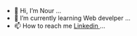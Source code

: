 - 👋 Hi, I’m Nour ...
- 🌱 I’m currently learning Web develper ...
- 📫 How to reach me [Linkedin ](https://www.linkedin.com/in/noursadiq/) ...

<!---
NourSadiq/NourSadiq is a ✨ special ✨ repository because its `README.md` (this file) appears on your GitHub profile.
You can click the Preview link to take a look at your changes.
--->
